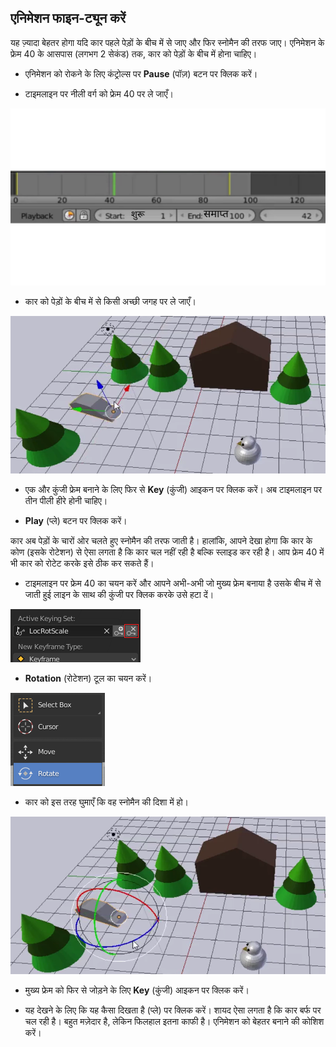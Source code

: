 ## एनिमेशन फाइन-ट्यून करें

यह ज़्यादा बेहतर होगा यदि कार पहले पेड़ों के बीच में से जाए और फिर स्नोमैन की तरफ जाए। एनिमेशन के फ्रेम 40 के आसपास (लगभग 2 सेकंड) तक, कार को पेड़ों के बीच में होना चाहिए।

+ एनिमेशन को रोकने के लिए कंट्रोल्स पर **Pause** (पॉज़) बटन पर क्लिक करें।

+ टाइमलाइन पर नीली वर्ग को फ्रेम 40 पर ले जाएँ।

![फ्रेम 40](images/blender-frame-40.png)

+ कार को पेड़ों के बीच में से किसी अच्छी जगह पर ले जाएँ।

![पेड़ों के बीच में कार](images/blender-car-between-trees.png)

+ एक और कुंजी फ्रेम बनाने के लिए फिर से **Key** (कुंजी) आइकन पर क्लिक करें। अब टाइमलाइन पर तीन पीली हीरे होनी चाहिए।

+ **Play** (प्ले) बटन पर क्लिक करें।

कार अब पेड़ों के चारों ओर चलते हुए स्नोमैन की तरफ जाती है। हालांकि, आपने देखा होगा कि कार के कोण (इसके रोटेशन) से ऐसा लगता है कि कार चल नहीं रही है बल्कि स्लाइड कर रही है। आप फ्रेम 40 में भी कार को रोटेट करके इसे ठीक कर सकते हैं।

+ टाइमलाइन पर फ्रेम 40 का चयन करें और आपने अभी-अभी जो मुख्य फ्रेम बनाया है उसके बीच में से जाती हुई लाइन के साथ की कुंजी पर क्लिक करके उसे हटा दें।

![मुख्य फ्रेम हटाएँ](images/blender-key-x.png)

+ **Rotation** (रोटेशन) टूल का चयन करें।

![रोटेशन टूल](images/blender-rotate-tool.png)

+ कार को इस तरह घुमाएँ कि वह स्नोमैन की दिशा में हो।

![कार को घुमाएँ](images/blender-rotate-car.png)

+ मुख्य फ्रेम को फिर से जोड़ने के लिए **Key** (कुंजी) आइकन पर क्लिक करें।

+ यह देखने के लिए कि यह कैसा दिखता है (प्ले) पर क्लिक करें। शायद ऐसा लगता है कि कार बर्फ पर चल रही है। बहुत मज़ेदार है, लेकिन फिलहाल इतना काफी है। एनिमेशन को बेहतर बनाने की कोशिश करें।
